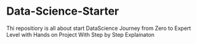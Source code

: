 # Data-Science-Starter
Thi repositiory is all about start DataScience Journey from Zero to Expert Level with Hands on Project With Step by Step Explainaton
